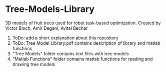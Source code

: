 # Tree-Models-Library
3D models of fruit trees used for robot task-based optimization.
Created by Victor Bloch, Amir Degani, Avital Bechar

1. ToDo: add a short explanation about this repository
2. ToDo: Tree Model Library.pdf contains description of library and matlab functions
3. "Tree Models" folder contains text files with tree models
4. "Matlab Functions" folder contains matlab functions for reading and drawing tree models
